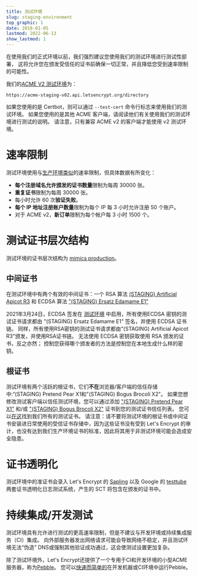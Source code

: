 ```yaml
---
title: 测试环境
slug: staging-environment
top_graphic: 1
date: 2018-01-05
lastmod: 2022-06-13
show_lastmod: 1
---
```



在使用我们的正式环境以前，我们强烈建议您使用我们的测试环境进行测试性部署， 这将允许您在颁发受信任的证书前确保一切正常，并且降低您受到速率限制的可能性。

我们的[ACME V2 测试环境](https://community.letsencrypt.org/t/staging-endpoint-for-acme-v2/49605)为：

`https://acme-staging-v02.api.letsencrypt.org/directory`

如果您使用的是 Certbot，则可以通过 `--test-cert` 命令行标志来使用我们的测试环境。 如果您使用的是其他 ACME 客户端，请阅读他们有关使用我们的测试环境进行测试的说明。 请注意，只有兼容 ACME v2 的客户端才能使用 v2 测试环境。

# 速率限制

测试环境使用与[生产环境类似](/docs/rate-limits)的速率限制，但具体数据有所变化：

* **每个注册域名允许颁发的证书数量**限制为每周 30000 张。
* **重复证书**限制为每周 30000 张。
* 每小时允许 60 次**验证失败**。
* **每个 IP 地址注册账户数量**限制为每个 IP 每 3 小时允许注册 50 个账户。
* 对于 ACME v2，**新订单**限制为每个帐户每 3 小时 1500 个。

# 测试证书层次结构

测试环境的证书层次结构为 [mimics production](/certificates)。

## 中间证书

在测试环境中有两个有效的中间证书：一个 RSA 算法 [(STAGING) Artificial Apicot R3](/certs/staging/letsencrypt-stg-int-r3.pem) 和 ECDSA 算法 ["(STAGING) Ersatz Edamame E1"](/certs/staging/letsencrypt-stg-int-e1.pem)

2021年3月24日，ECDSA 签发在 [测试环境](https://community.letsencrypt.org/t/ecdsa-issuance-available-in-staging-march-24/147839) 中启用，所有使用ECDSA 密钥的测试证书请求都由 "(STAGING) Ersatz Edamame E1" 签名，并使用 ECDSA 证书链。 同样，所有使用RSA密钥的测试证书请求都由"(STAGING) Artificial Apicot R3"颁发，并使用RSA证书链。 无法使用 ECDSA 密钥获取使用 RSA 颁发的证书，反之亦然； 控制您获得哪个颁发者的方法是控制您在本地生成什么样的密钥。

## 根证书

测试环境有两个活跃的根证书，它们**不在**浏览器/客户端的信任存储中:“(STAGING) Pretend Pear X1和"(STAGING) Bogus Brocoli X2"。 如果您想修改测试客户端以信任测试环境，您可以通过添加 ["(STAGING) Pretend Pear X1"](/certs/staging/letsencrypt-stg-root-x1.pem) 和/或 ["(STAGING) Bogus Brocoli X2"](/certs/staging/letsencrypt-stg-root-x2.pem) 证书到您的测试证书信任列表。 您可以[在这](https://github.com/letsencrypt/website/tree/master/static/certs/staging)找到我们所有的测试证书。  请注意：请不要将测试环境的根证书或中间证书安装进日常使用的受信证书存储中，因为这些证书没有受到 Let's Encrypt 的审计，也没有达到我们生产环境证书的标准，因此将其用于非测试环境可能会造成安全隐患。

# 证书透明化

测试环境中的准证书会录入 Let's Encrypt 的 [Sapling](/docs/ct-logs) 以及 Google 的 [testtube](http://www.certificate-transparency.org/known-logs#TOC-Test-Logs) 两套证书透明化日志测试系统，产生的 SCT 将包含在颁发的证书中。

# 持续集成/开发测试

测试环境具有允许进行测试的更高速率限制，但是不建议与开发环境或持续集成服务（CI）集成。  向外部服务器发出网络请求可能会导致网络不稳定，并且测试环境无法“伪造” DNS或强制其他验证成功通过，这会使测试设置更加复杂。

除了测试环境外，Let's Encrypt还提供了一个专用于CI和开发环境的小型ACME服务器，称为[Pebble](https://github.com/letsencrypt/pebble)。  您可以[快速而简单的](https://github.com/letsencrypt/pebble#docker)在开发机器或CI环境中运行Pebble。
